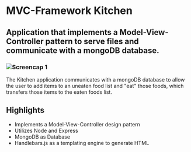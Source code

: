 # MVC-Framework Kitchen

## Application that implements a Model-View-Controller pattern to serve files and communicate with a mongoDB database.

### ![Screencap 1](https://user-images.githubusercontent.com/29578027/32923151-32aeaf9a-caf3-11e7-8c74-84a3b15f4c95.PNG)

The Kitchen application communicates with a mongoDB database to allow the user to add items to an uneaten food list and "eat" those foods, which transfers those items to the eaten foods list.

Highlights
----------
* Implements a Model-View-Controller design pattern
* Utilizes Node and Express
* MongoDB as Database
* Handlebars.js as a templating engine to generate HTML